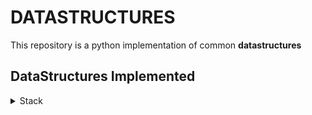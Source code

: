 # DATASTRUCTURES

This repository is a python implementation of common **datastructures**

## DataStructures Implemented

<details>

  <summary> Stack </summary>

A **Stack** is a collection of objects that are inserted and removed according to the _last-in_, _first-out_ (**LIFO**)
principle. A stack can be implemented by means of an **array**, **structure**, **pointer** and **linked list**. Stack
may have fixed size or it may have a sense of dynamic resizing which is heavily dependent on how the stack was
implemented. The stack datastructure support **two(2)** fundamental operations:

- `push`: Adds elements to the top of the **Stack**
- `pop`: Removes elements from the top of the **Stack**

#### Applications of Stacks

1. Internet Web browsers store addresses of recently visited sites in a stack. Each time a user visits a new site, that
   site's address is **pushed** onto the stack of addresses. The browser then allows the user to **pop** back to previously
   visited sites using the back button.

1. Text Editors usually provide an undo mechanism that cancels recent editing operations and reverts to former states of
   document. This undo operation can be accomplished by keeping text changes in a stack.

1. Stacks can be used to check parenthesis matching in an expression.

1. Processing function calls.

1. Reversing of data in a collection.

<!-- #### Example (Parenthesis mathing in an expression) -->

<!-- ```python -->
<!-- from linked_list.stack import LinkedStack, ArrayStack -->

<!-- def match_parenthesis(expr: str) -> bool: -->
<!--   """Checks if parenthesis matches in an expression -->

<!--   Args: -->
<!--     expr (str): expression to check. -->

<!--   Returns: -->
<!--     bool: `True` if parenthesis matches and `False` if not. -->

<!--   """ -->

<!--   left: dict = {"{": 0, "(": 1, "[": 2} -->
<!--   right: dict = {"}": 0, ")": 1, "]": 2} -->

<!--   stack = LinkedStack() # you can equally use ArrayStack() -->

<!--   for delimeter in expr: -->
<!--     if delimeter in left: -->
<!--       stack.push(delimeter) -->
<!--     elif delimeter in right: -->
<!--       if len(stack): -->
<!--         if left.get(stack.pop()) == right.get(delimeter): -->
<!--           continue -->
<!--         else: -->
<!--           return False -->

<!--       else: -->
<!--         return False -->

<!--   return True -->

<!-- ``` -->

</details>
